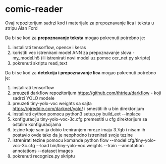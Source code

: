 # comic-reader

Ovaj repozitorijum sadrzi kod i materijale za prepoznavanje lica i teksta u stripu Alan Ford

Da bi se kod za **prepoznavanje teksta** mogao pokrenuti potrebno je:
1) instalirati tensorflow, opencv i keras
2) koristiti vec istrenirani model ANN za prepoznavanje slova - my_model.h5 (ili istrenirati novi model uz pomoc ocr_net.py skripte)
3) pokrenuti skriptu read_text


Da bi se kod za **detekciju i prepoznavanje lica** mogao pokrenuti potrebno je:
1) instalirati tensorflow 
2) preuzeti darkflow repozitorijum https://github.com/thtrieu/darkflow - koji sadrzi YOLO modele 
3) preuzeti tiny-yolo-voc weights sa sajta https://pjreddie.com/darknet/yolo/ i smestiti ih u bin direktorijum
4) instalirati cython pomocu python3 setup.py build_ext --inplace
5) konfiguraciju tiny-yolo-voc-3c.cfg premestiti u cfg direktorijum sa ostalim konfiguracijama
6) tezine koje sam ja dobio treniranjem mreze imaju 3.7gb i nisam ih postavio ovde tako da je neophodno istrenirati svoje tezine
7) istrenirati tezine pomocu komande python flow --model cfg/tiny-yolo-voc-3c.cfg --load bin/tiny-yolo-voc.weights --train --annotation annotations --dataset images 
8) pokrenuti recognize.py skriptu

